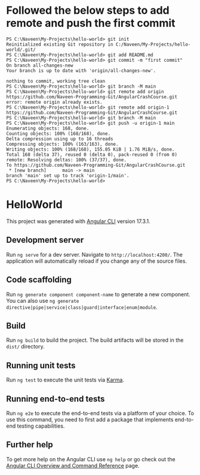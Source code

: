 # Followed the below steps to add remote and push the first commit
```
PS C:\Naveen\My-Projects\hello-world> git init
Reinitialized existing Git repository in C:/Naveen/My-Projects/hello-world/.git/
PS C:\Naveen\My-Projects\hello-world> git add README.md
PS C:\Naveen\My-Projects\hello-world> git commit -m "first commit"
On branch all-changes-new
Your branch is up to date with 'origin/all-changes-new'.

nothing to commit, working tree clean
PS C:\Naveen\My-Projects\hello-world> git branch -M main
PS C:\Naveen\My-Projects\hello-world> git remote add origin https://github.com/Naveen-Programming-Git/AngularCrashCourse.git
error: remote origin already exists.
PS C:\Naveen\My-Projects\hello-world> git remote add origin-1 https://github.com/Naveen-Programming-Git/AngularCrashCourse.git
PS C:\Naveen\My-Projects\hello-world> git branch -M main
PS C:\Naveen\My-Projects\hello-world> git push -u origin-1 main
Enumerating objects: 168, done.
Counting objects: 100% (168/168), done.
Delta compression using up to 16 threads
Compressing objects: 100% (163/163), done.
Writing objects: 100% (168/168), 155.05 KiB | 1.76 MiB/s, done.
Total 168 (delta 37), reused 0 (delta 0), pack-reused 0 (from 0)
remote: Resolving deltas: 100% (37/37), done.
To https://github.com/Naveen-Programming-Git/AngularCrashCourse.git
 * [new branch]      main -> main
branch 'main' set up to track 'origin-1/main'.
PS C:\Naveen\My-Projects\hello-world> 
```

# HelloWorld

This project was generated with [Angular CLI](https://github.com/angular/angular-cli) version 17.3.1.

## Development server

Run `ng serve` for a dev server. Navigate to `http://localhost:4200/`. The application will automatically reload if you change any of the source files.

## Code scaffolding

Run `ng generate component component-name` to generate a new component. You can also use `ng generate directive|pipe|service|class|guard|interface|enum|module`.

## Build

Run `ng build` to build the project. The build artifacts will be stored in the `dist/` directory.

## Running unit tests

Run `ng test` to execute the unit tests via [Karma](https://karma-runner.github.io).

## Running end-to-end tests

Run `ng e2e` to execute the end-to-end tests via a platform of your choice. To use this command, you need to first add a package that implements end-to-end testing capabilities.

## Further help

To get more help on the Angular CLI use `ng help` or go check out the [Angular CLI Overview and Command Reference](https://angular.io/cli) page.
